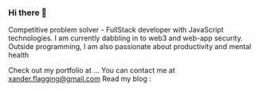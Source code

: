 ###     Hi there 👋

<!--
**XauDe/XauDe** is a ✨ _special_ ✨ repository because its `README.md` (this file) appears on your GitHub profile.

Here are some ideas to get you started:

- 🔭 I’m currently working on ...
- 🌱 I’m currently learning ...
- 👯 I’m looking to collaborate on ...
- 🤔 I’m looking for help with ...
- 💬 Ask me about ...
- 📫 How to reach me: ...
- 😄 Pronouns: ...
- ⚡ Fun fact: ...
-->
Competitive problem solver - FullStack developer with JavaScript technologies. I am currently dabbling in to web3 and web-app security. Outside programming, I am also passionate about productivity and mental health

Check out my portfolio at ...
You can contact me at xander.flagging@gmail.com
Read my blog :

